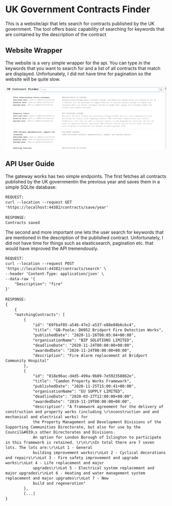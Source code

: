 # UK Government Contracts Finder
This is a website/api that lets search for contracts published by the UK government. The tool offers basic capability of searching for keywords that are contained by the description of the contract

## Website Wrapper
The website is a very simple wrapper for the api. You can type in the keywords that you want to search for and a list of all contracts that match are displayed. Unfortunately, I did not have time for pagination so the website will be quite slow.

![Screenshot](Screenshot.PNG?raw=true)

## API User Guide
The gateway works has two simple endpoints. The first fetches all contracts published by the UK governmentin the previous year and saves them in a simple SQLite database:
```
REQUEST:
curl --location --request GET 'https://localhost:44382/contracts/save/year'

RESPONSE:
Contracts saved
```


The second and more important one lets the user search for keywords that are mentioned in the description of the published contract. Unfortunately, I did not have time for things such as elasticsearch, pagination etc. that would have improved the API tremendously. 
```
REQUEST:
curl --location --request POST 'https://localhost:44382/contracts/search' \
--header 'Content-Type: application/json' \
--data-raw '{
    "Description": "fire"
}'

RESPONSE:
{
    {
    "matchingContracts": [
        {
            "id": "69fbaf85-a546-47e2-a537-e88e04b6cbc4",
            "title": "GB-Poole: DH952 Bridport Fire Detection Works",
            "publishedDate": "2020-11-26T08:05:04+00:00",
            "organisationName": "BIP SOLUTIONS LIMITED",
            "deadlineDate": "2020-11-24T00:00:00+00:00",
            "awardedDate": "2020-11-24T00:00:00+00:00",
            "description": "Fire Alarm replacement at Bridport Community Hospital"
        },
        {
            "id": "018e96ac-d4d5-499a-9b89-7e592358862e",
            "title": "Camden Property Works Framework",
            "publishedDate": "2020-11-25T15:00:41+00:00",
            "organisationName": "EU SUPPLY LIMITED",
            "deadlineDate": "2020-03-27T12:00:00+00:00",
            "awardedDate": "2019-11-19T00:00:00+00:00",
            "description": "A framework agreement for the delivery of construction and property works (including \r\nconstruction and and mechanical and electrical works) for   
            the Property Management and Development Divisions of the Supporting Communities Directorate, but also for use by the Council&#039;s other Directorates and Divisions.
            An option for London Borough of Islington to participate in this framework is retained. \r\n\r\nIn total there are 7 seven lots. The lots are:\r\nLot 1 - General
            building improvement works\r\nLot 2 - Cyclical decorations and repairs\r\nLot 3 - Fire safety improvement and upgrade works\r\nLot 4 - Life replacement and major
            upgrades\r\nLot 5 - Electrical system replacement and major upgrades\r\nLot 6 - Heating and water management system replacement and major upgrades\r\nLot 7 - New
            build and regeneration"
        },
        [...]
}
```
